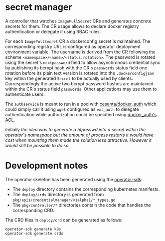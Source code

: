 secret manager
===

A controller that watches `ImagePullSecret` CRs and generates concrete secrets for them.
The CR usage allows to declare docker registry authentication or delegate it using RBAC rules.  

For each `ImagePullSecret` CR a dockerconfig secret is maintained.
The corresponding registry URL is configured as operator deployment environment variable.
The username is derived from the CR following the scheme `<namespace>/<name>/<status.rotation>`.
The password is rotated using the secret's `nextpassword` field to allow asynchronous credential
sync by publishing its bcrypt hash with the CR's `passwords` status field one rotation before its
plain text version is rotated into the `.dockerconfigjson` key within the generated `Secret`
to be actually used by clients.
Correspondingly the active two bcrypt password hashes are maintained within the CR's status field `passwords`.
Other applications may use them to authenticate users.  

The `authservice` is meant to run in a pod with [cesanta/docker_auth](https://github.com/cesanta/docker_auth)
which could simply call it using `wget` configured as `ext_auth` to delegate authentication
while authorization could be specified using [docker_auth's ACL](https://github.com/cesanta/docker_auth/blob/master/docs/Labels.md).  

_Initially the idea was to generate a htpasswd into a secret within the
operator's namespace but the amount of process restarts it would have cost when mounting
them made the solution less attractive. However it would still be possible to do so._

# Development notes

The operator skeleton has been generated using the [operator-sdk](https://github.com/operator-framework):
* The `deploy` directory contains the corresponding kubernetes manifests.
* The `deploy/crds` directory is generated from `pkg/apis/credentialmanager/v1alpha1/*_types.go`.
* The `pkg/controller/*` directories contain the code that handles the corresponding CRD.

The CRD files in `deploy/crd` can be generated as follows:
```
operator-sdk generate k8s
operator-sdk generate crds
```